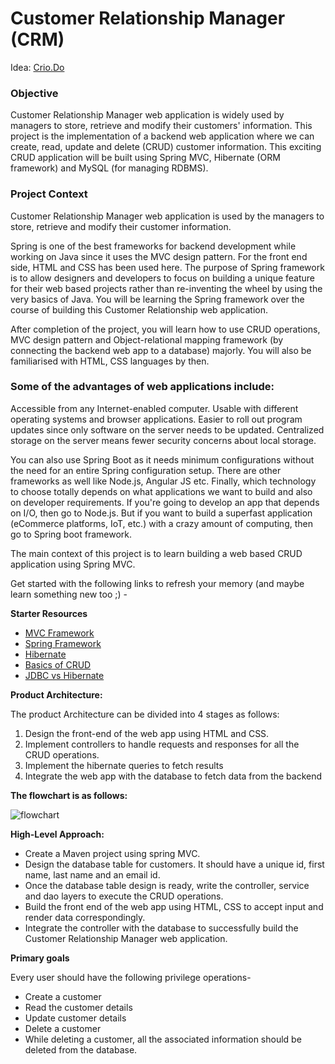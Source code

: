 # Customer Relationship Manager (CRM)
Idea: [Crio.Do](https://www.crio.do/projects/project-crm-spring/)

### **Objective**
Customer Relationship Manager web application is widely used by managers to store, retrieve and modify their customers' information. This project is the implementation of a backend web application where we can create, read, update and delete (CRUD) customer information. This exciting CRUD application will be built using Spring MVC, Hibernate (ORM framework) and MySQL (for managing RDBMS).

### **Project Context**
Customer Relationship Manager web application is used by the managers to store, retrieve and modify their customer information.

Spring is one of the best frameworks for backend development while working on Java since it uses the MVC design pattern. For the front end side, HTML and CSS has been used here. The purpose of Spring framework is to allow designers and developers to focus on building a unique feature for their web based projects rather than re-inventing the wheel by using the very basics of Java. You will be learning the Spring framework over the course of building this Customer Relationship web application.


After completion of the project, you will learn how to use CRUD operations, MVC design pattern and Object-relational mapping framework (by connecting the backend web app to a database) majorly. You will also be familiarised with HTML, CSS languages by then.


### **Some of the advantages of web applications include**:

Accessible from any Internet-enabled computer.
Usable with different operating systems and browser applications.
Easier to roll out program updates since only software on the server needs to be updated.
Centralized storage on the server means fewer security concerns about local storage.

You can also use Spring Boot as it needs minimum configurations without the need for an entire Spring configuration setup. There are other frameworks as well like Node.js, Angular JS etc. Finally, which technology to choose totally depends on what applications we want to build and also on developer requirements. If you're going to develop an app that depends on I/O, then go to Node.js. But if you want to build a superfast application (eCommerce platforms, IoT, etc.) with a crazy amount of computing, then go to Spring boot framework.


The main context of this project is to learn building a web based CRUD application using Spring MVC.

Get started with the following links to refresh your memory (and maybe learn something new too ;) -

**Starter Resources**

- [MVC Framework](https://www.tutorialspoint.com/mvc_framework/mvc_framework_introduction.htm)
- [Spring Framework](https://www.tutorialspoint.com/spring/spring_overview.htm)
- [Hibernate](https://www.journaldev.com/2882/hibernate-tutorial-for-beginners)
- [Basics of CRUD](https://www.codecademy.com/articles/what-is-crud)
- [JDBC vs Hibernate](https://www.geeksforgeeks.org/difference-between-jdbc-and-hibernate-in-java/)


**Product Architecture:**

The product Architecture can be divided into 4 stages as follows:
1. Design the front-end of the web app using HTML and CSS.
2. Implement controllers to handle requests and responses for all the CRUD operations.
3. Implement the hibernate queries to fetch results
4. Integrate the web app with the database to fetch data from the backend

**The flowchart is as follows:**

![flowchart](src/main/resources/flowchart.jpg)

**High-Level Approach:**

- Create a Maven project using spring MVC.
- Design the database table for customers. It should have a unique id, first name, last name and an email id.
- Once the database table design is ready, write the controller, service and dao layers to execute the CRUD operations.
- Build the front end of the web app using HTML, CSS to accept input and render data correspondingly.
- Integrate the controller with the database to successfully build the Customer Relationship Manager web application.

**Primary goals**

Every user should have the following privilege operations-

- Create a customer
- Read the customer details
- Update customer details
- Delete a customer
- While deleting a customer, all the associated information should be deleted from the database.
